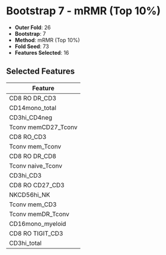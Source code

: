 # Bootstrap 7 - mRMR (Top 10%)

- **Outer Fold**: 26
- **Bootstrap**: 7
- **Method**: mRMR (Top 10%)
- **Fold Seed**: 73
- **Features Selected**: 16

## Selected Features

| Feature |
|---------|
| CD8 RO DR_CD3 |
| CD14mono_total |
| CD3hi_CD4neg |
| Tconv memCD27_Tconv |
| CD8 RO_CD3 |
| Tconv mem_Tconv |
| CD8 RO DR_CD8 |
| Tconv naive_Tconv |
| CD3hi_CD3 |
| CD8 RO CD27_CD3 |
| NKCD56hi_NK |
| Tconv mem_CD3 |
| Tconv memDR_Tconv |
| CD16mono_myeloid |
| CD8 RO TIGIT_CD3 |
| CD3hi_total |
